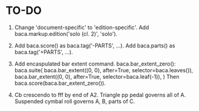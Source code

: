 TO-DO
=====

1.  Change 'document-specific' to 'edition-specific'.
    Add baca.markup.edition('solo (cl. 2)', 'solo').

2.  Add baca.score() as baca.tag('-PARTS', ...).
    Add baca.parts() as baca.tag('+PARTS', ...).

3.  Add encaspulated bar extent command.
    baca.bar_extent_zero():
        baca.suite(
            baca.bar_extent((0, 0), after=True, selector=baca.leaves()),
            baca.bar_extent((0, 0), after=True, selector=baca.leaf(-1)),
            )
    Then baca.score(baca.bar_extent_zero()).

4.  Cb crescendo to fff by end of A2.
    Triangle pp pedal governs all of A.
    Suspended cymbal roll governs A, B, parts of C.
